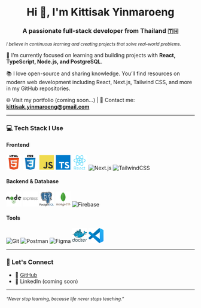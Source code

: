 <h1 align="center">Hi 👋, I'm Kittisak Yinmaroeng</h1>
<h3 align="center">A passionate full-stack developer from Thailand 🇹🇭</h3>

<em><small>I believe in continuous learning and creating projects that solve real-world problems.</small></em>

🚀 I’m currently focused on learning and building projects with **React, TypeScript, Node.js, and PostgreSQL**.

📚 I love open-source and sharing knowledge. You’ll find resources on modern web development including React, Next.js, Tailwind CSS, and more in my GitHub repositories.

🌐 Visit my portfolio (coming soon...) | 📧 Contact me: **kittisak.yinmaroeng@gmail.com**

---

### 💻 Tech Stack I Use

#### Frontend
<p>
  <img src="https://raw.githubusercontent.com/devicons/devicon/master/icons/html5/html5-original-wordmark.svg" alt="HTML" width="40"/>
  <img src="https://raw.githubusercontent.com/devicons/devicon/master/icons/css3/css3-original-wordmark.svg" alt="CSS" width="40"/>
  <img src="https://raw.githubusercontent.com/devicons/devicon/master/icons/javascript/javascript-original.svg" alt="JavaScript" width="40"/>
  <img src="https://raw.githubusercontent.com/devicons/devicon/master/icons/typescript/typescript-original.svg" alt="TypeScript" width="40"/>
  <img src="https://raw.githubusercontent.com/devicons/devicon/master/icons/react/react-original-wordmark.svg" alt="React" width="40"/>
  <img src="https://cdn.worldvectorlogo.com/logos/nextjs-2.svg" alt="Next.js" width="40"/>
  <img src="https://www.vectorlogo.zone/logos/tailwindcss/tailwindcss-icon.svg" alt="TailwindCSS" width="40"/>
</p>

#### Backend & Database
<p>
  <img src="https://raw.githubusercontent.com/devicons/devicon/master/icons/nodejs/nodejs-original-wordmark.svg" alt="Node.js" width="40"/>
  <img src="https://raw.githubusercontent.com/devicons/devicon/master/icons/express/express-original-wordmark.svg" alt="Express" width="40"/>
  <img src="https://raw.githubusercontent.com/devicons/devicon/master/icons/postgresql/postgresql-original-wordmark.svg" alt="PostgreSQL" width="40"/>
  <img src="https://raw.githubusercontent.com/devicons/devicon/master/icons/mongodb/mongodb-original-wordmark.svg" alt="MongoDB" width="40"/>
  <img src="https://www.vectorlogo.zone/logos/firebase/firebase-icon.svg" alt="Firebase" width="40"/>
</p>

#### Tools
<p>
  <img src="https://www.vectorlogo.zone/logos/git-scm/git-scm-icon.svg" alt="Git" width="40"/>
  <img src="https://www.vectorlogo.zone/logos/getpostman/getpostman-icon.svg" alt="Postman" width="40"/>
  <img src="https://www.vectorlogo.zone/logos/figma/figma-icon.svg" alt="Figma" width="40"/>
  <img src="https://raw.githubusercontent.com/devicons/devicon/master/icons/docker/docker-original-wordmark.svg" alt="Docker" width="40"/>
  <img src="https://raw.githubusercontent.com/devicons/devicon/master/icons/vscode/vscode-original.svg" alt="VSCode" width="40"/>
</p>

---

### 💬 Let's Connect
- 💼 [GitHub](https://github.com/brightkittisak)
- 💬 LinkedIn (coming soon)

---

<small><em>“Never stop learning, because life never stops teaching.”</em></small>
